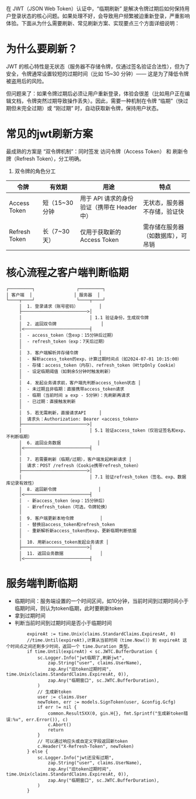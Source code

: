 在 JWT（JSON Web Token）认证中，“临期刷新” 是解决令牌过期后如何保持用户登录状态的核心问题。如果处理不好，会导致用户频繁被迫重新登录，严重影响体验。下面从为什么需要刷新、常见刷新方案、实现要点三个方面详细说明：

# 为什么要刷新？

JWT 的核心特性是无状态（服务器不存储令牌，仅通过签名验证合法性），但为了安全，令牌通常设置较短的过期时间（比如 15~30 分钟）—— 这是为了降低令牌被盗用后的风险。

但问题来了：如果令牌过期后必须让用户重新登录，体验会很差（比如用户正在编辑文档，令牌突然过期导致操作丢失）。因此，需要一种机制在令牌 “临期”（快过期但未完全过期）或 “刚过期” 时，自动获取新令牌，保持用户状态。

# 常见的jwt刷新方案

最成熟的方案是 “双令牌机制”：同时签发 访问令牌（Access Token） 和 刷新令牌（Refresh Token），分工明确。

1. 双令牌的角色分工

| 令牌 | 有效期 | 用途 | 特点|
| --- | --- | --- |---|
| Access Token |短（15~30 分钟  |用于 API 请求的身份验证（携带在 Header 中）  |无状态，服务器不存储，验证快 |
| Refresh Token | 长（7~30 天） | 仅用于获取新的 Access Token |需存储在服务器（如数据库），可吊销 |
# 核心流程之客户端判断临期
```
┌─────────┐                ┌─────────┐
│ 客户端  │                │ 服务器  │
└────┬────┘                └────┬────┘
     │  1. 登录请求（账号密码）        │
     ├─────────────────────────>│
     │                          │ 1.1 验证身份，生成双令牌
     │  2. 返回双令牌                 │
     │<─────────────────────────┤
     │  - access_token（含exp：15分钟后过期）
     │  - refresh_token（exp：7天后过期）
     │
     │  3. 客户端解析并存储令牌        │
     │  - 解析access_token的exp，计算过期时间点（如2024-07-01 10:15:00）
     │  - 存储：access_token（内存）、refresh_token（HttpOnly Cookie）
     │  - 设定临期阈值（如剩余5分钟时触发刷新）
     │
     │  4. 发起业务请求前，客户端先判断access_token状态 │
     │  - 未过期且非临期：直接携带access_token请求
     │  - 临期（当前时间 ≥ exp - 5分钟）：先刷新再请求
     │  - 已过期：直接触发刷新
     │
     │  5. 若无需刷新，直接请求API     │
     │  请求头：Authorization: Bearer <access_token>
     ├─────────────────────────>│
     │                          │ 5.1 验证access_token（仅验证签名和exp，不判断临期）
     │  6. 返回业务数据              │
     │<─────────────────────────┤
     │
     │  7. 若需要刷新（临期/过期），客户端发起刷新请求 │
     │  请求：POST /refresh（Cookie携带refresh_token）
     ├─────────────────────────>│
     │                          │ 7.1 验证refresh_token（签名、exp、数据库记录有效性）
     │  8. 返回新令牌                │
     │<─────────────────────────┤
     │  - 新access_token（exp：15分钟后）
     │  - 新refresh_token（可选，令牌轮换）
     │
     │  9. 客户端更新本地令牌          │
     │  - 替换旧access_token和refresh_token
     │  - 重新解析新access_token的exp，更新临期判断依据
     │
     │  10. 用新access_token发起业务请求 │
     ├─────────────────────────>│
     │  11. 返回业务数据              │
     │<─────────────────────────┤
```

#  服务端判断临期
- 临期时间：服务端设置的一个时间区间，如10分钟，当前时间到过期时间小于临期时间，则认为token临期，此时要刷新token
- 拿到过期时间
- 判断当前时间到过期时间是否小于临期时间
```
		expireAt := time.Unix(claims.StandardClaims.ExpiresAt, 0)
		//time.Until(expireAt),计算从当前时间（time.Now()）到 expireAt 这个时间点之间还剩多少时间，返回一个 time.Duration 类型。
		if time.Until(expireAt) < sc.JWTC.BufferDuration {
			sc.Logger.Info("jwt临期了,刷新jwt",
				zap.String("user", claims.UserName),
				zap.Any("旧token过期时间", time.Unix(claims.StandardClaims.ExpiresAt, 0)),
				zap.Any("临期窗口", sc.JWTC.BufferDuration),
			)
			// 生成新token
			user := claims.User
			newToken, err := models.SignToken(user, &config.Gcfg)
			if err != nil {
				common.Result5XX(0, gin.H{}, fmt.Sprintf("生成新token错误:%v", err.Error()), c)
				c.Abort()
				return
			}
			// 可以通过响应头或自定义字段返回新token
			c.Header("X-Refresh-Token", newToken)
		} else {
			sc.Logger.Info("jwt还没有过期",
				zap.String("user", claims.UserName),
				zap.Any("旧token过期时间", time.Unix(claims.StandardClaims.ExpiresAt, 0)),
				zap.Any("临期窗口", sc.JWTC.BufferDuration),
			)
		}
```